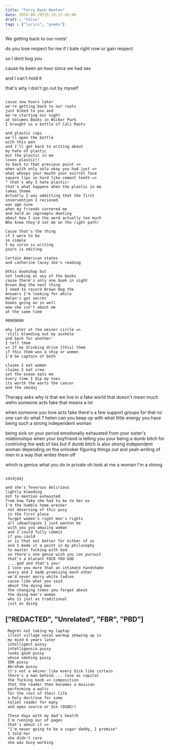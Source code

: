 ```yaml
---
title: "Terry Rash Wanton"
date: 2019-09-29T15:33:17-05:00
draft : "false"
tags : ["lyrics", "poems"]
---
```


We getting back to our roots!

<!--more-->

do you lose respect for me if I bate
right now or gain respect

so I dont bug you

cause its been an hour since we had sex

and I can't hold it

that's why I don't go out by myself

```

cause now hours later
we're getting back to our roots
just biked to you and
we're starting our night
at Volumes Books in Wicker Park
I brought us a bottle of Cali Roots

and plastic cups
we'll open the bottle
with this pen
and I'll get back to writing about
my hate of plastic
but the plastic in me
loves plastic!!
So back to that previous point =>
when with only solo okay you had just =>
what whoops your mouth your suirrel face
square lips so hard like cement teeth =>
^ that's why I hate plastic!
that's what happens when the plastic in me
takes theme
Actually I was admitting that the first
invervention I recieved
was age nine  
when my friends cornered me
and held an impromptu meeting
about how I use the word actually too much
Who knew they'd set me on the right path!

Cause that's the thing
if I were to be
so simple
I my curse is writing
yours is editing

Certain American states
and catherine lacey she's reading

@this bookshop but
not looking at any of the books
cause there's only one book in sight
Brown Dog the next thing
I need to record Brown Dog the
Answers I'm looking for while
Helen's got secret
books going on in well
wow she isn't about me
at the same time

90909090

why later at the weiner circle =>
'still bleeding out my asshole
and back for another'
I tell them
=> If my drinking drive [this] them
if this them was a ship or women
I'd be captain of both

claims I eat women
claims I eat crew
yet the ocean eats me
every time I dip my toes
its worth the warts the cancer
and the smsdaj

```


Therapy asks why is that we live in a fake world
that doesn't mean much
wehn someone acts fake
that means a lot

when someone you love acts fake
there's a few support groups for that
no one can do what ?
helen can you keep up
with what little energy you have
being such a strong independent woman

being sick on your period
emotionally exhausted from
your sister's relationships
when your boyfriend
is telling you your being a dumb bitch
for contriving the web of lies
but if dumb bitch is also strong independent woman
depending on the onlooker
figuring things out and
yeah writing of men in a way that writes them off

which is genius what you
do in private
oh look at me a woman I'm a strong


```

sdsdjdaj

and she's feverous delirious
lightly bleeding
not to mention exhausted
from how fake she had to be to her ex
I'm the humble home wrecker
 not deserving of this pusy
 in the first place
 forget women's right men's rights
 all ideaologies I just wanton be
 with you you amazing woman
 and I could fully commit
 if you could
 or is that not better for either of us
 and I made it a point in my philosophy
 to master fucking with God
 so there's one genie wish you can pursuit
 that's a blatant FUCK YOU GOD
 ....god and that's you!
 I love you more than an intimate handshake
 avery and I made promising each other
 we'd never marry white ladies
 cause like what you said
 about the dying man
 the changing times you forget about
 the dying man's woman
 who is just as traditional
 just as dying

 ```

## ["REDACTED", "Unrelated", "FBR", "PBD"]

```
 Regret not taking my laptop
 illest village vocal warmup showing up in
 my mind 6 years later
 intelligent pussy
 intelligensia pussy
 looks good pussy
 whose smoking pussy
 IDK pussy
 Abraham pussy
 it's not a weiner like every dick like curtain
 there's a man behind.... love as capital
 the fucking book => composition
 that the reader then becomes a musican
 performing a waltz
 for the rest of their life
 a holy doctrine for some
 toliet reader for many
 and open source or die (OSOD!)

 These days with my dad's health
 I'm running our of pages
 that's about it =>
 "I'm never going to be a sugar daddy, I promise"
 I told her
 she didn't care
 she was busy working
```
